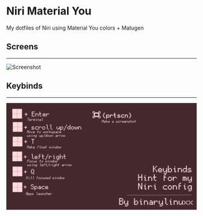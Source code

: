 # Niri Material You  
My dotfiles of Niri using Material You colors + Matugen  

## Screens  
---  
![Screenshot](screens.png)  

## Keybinds  
---  
![Keybinds](keybinds-binary.png)  

